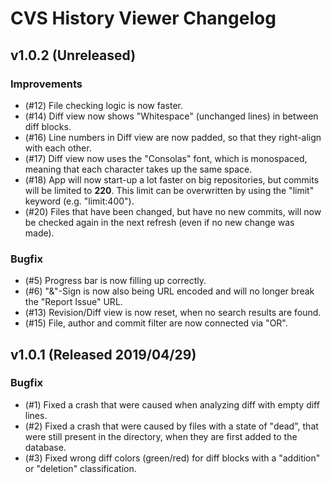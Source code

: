 # CVS History Viewer Changelog

## v1.0.2 (Unreleased)
### Improvements
* (#12) File checking logic is now faster.
* (#14) Diff view now shows "Whitespace" (unchanged lines) in between diff blocks.
* (#16) Line numbers in Diff view are now padded, so that they right-align with each other.
* (#17) Diff view now uses the "Consolas" font, which is monospaced, meaning that each character takes up the same space.
* (#18) App will now start-up a lot faster on big repositories, but commits will be limited to **220**. This limit can be overwritten by using the "limit" keyword (e.g. "limit:400").
* (#20) Files that have been changed, but have no new commits, will now be checked again in the next refresh (even if no new change was made).
### Bugfix
* (#5) Progress bar is now filling up correctly.
* (#6) "&"-Sign is now also being URL encoded and will no longer break the "Report Issue" URL.
* (#13) Revision/Diff view is now reset, when no search results are found.
* (#15) File, author and commit filter are now connected via "OR".

## v1.0.1 (Released 2019/04/29)
### Bugfix
* (#1) Fixed a crash that were caused when analyzing diff with empty diff lines.
* (#2) Fixed a crash that were caused by files with a state of "dead", that were still present in the directory, when they are first added to the database.
* (#3) Fixed wrong diff colors (green/red) for diff blocks with a "addition" or "deletion" classification.